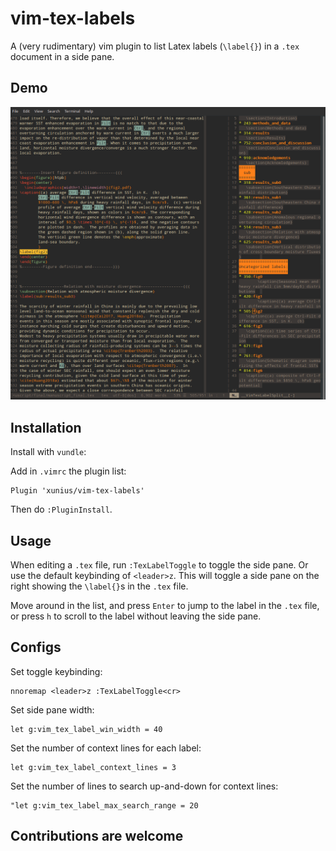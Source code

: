 # vim-tex-labels

A (very rudimentary) vim plugin to list Latex labels (`\label{}`) in a `.tex` document in a side pane.


## Demo

![Demo](/doc/demo.png)


## Installation

Install with `vundle`:

Add in `.vimrc` the plugin list:

```
Plugin 'xunius/vim-tex-labels'
```

Then do `:PluginInstall`.


## Usage

When editing a `.tex` file, run `:TexLabelToggle` to toggle the side pane.
Or use the default keybinding of `<leader>z`. This will toggle a side pane
on the right showing the `\label{}`s in the `.tex` file.

Move around in the list, and press `Enter` to jump to the label in the `.tex` file,
or press `h` to scroll to the label without leaving the side pane.


## Configs

Set toggle keybinding:

```
nnoremap <leader>z :TexLabelToggle<cr>
```

Set side pane width:

```
let g:vim_tex_label_win_width = 40
```

Set the number of context lines for each label:

```
let g:vim_tex_label_context_lines = 3
```

Set the number of lines to search up-and-down for context lines:

```
"let g:vim_tex_label_max_search_range = 20
```

## Contributions are welcome
